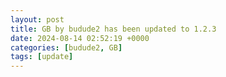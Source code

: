 ```yaml
---
layout: post
title: GB by budude2 has been updated to 1.2.3
date: 2024-08-14 02:52:19 +0000
categories: [budude2, GB]
tags: [update]
---
```


